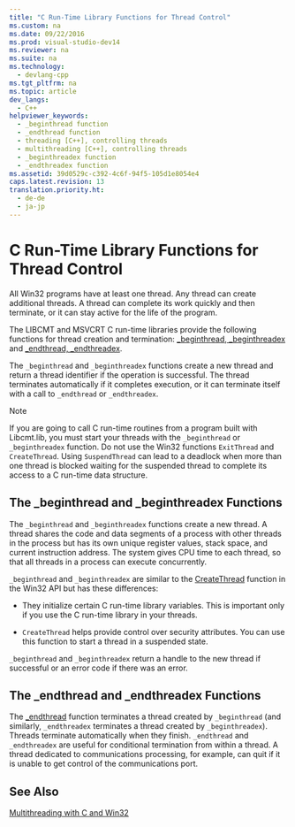 ```yaml
---
title: "C Run-Time Library Functions for Thread Control"
ms.custom: na
ms.date: 09/22/2016
ms.prod: visual-studio-dev14
ms.reviewer: na
ms.suite: na
ms.technology: 
  - devlang-cpp
ms.tgt_pltfrm: na
ms.topic: article
dev_langs: 
  - C++
helpviewer_keywords: 
  - _beginthread function
  - _endthread function
  - threading [C++], controlling threads
  - multithreading [C++], controlling threads
  - _beginthreadex function
  - _endthreadex function
ms.assetid: 39d0529c-c392-4c6f-94f5-105d1e8054e4
caps.latest.revision: 13
translation.priority.ht: 
  - de-de
  - ja-jp
---
```

# C Run-Time Library Functions for Thread Control
All Win32 programs have at least one thread. Any thread can create additional threads. A thread can complete its work quickly and then terminate, or it can stay active for the life of the program.  
  
 The LIBCMT and MSVCRT C run-time libraries provide the following functions for thread creation and termination: [_beginthread, _beginthreadex](../vs140/_beginthread--_beginthreadex.md) and [_endthread, _endthreadex](../vs140/_endthread--_endthreadex.md).  
  
 The `_beginthread` and `_beginthreadex` functions create a new thread and return a thread identifier if the operation is successful. The thread terminates automatically if it completes execution, or it can terminate itself with a call to `_endthread` or `_endthreadex`.  
  
> [!NOTE]
>  If you are going to call C run-time routines from a program built with Libcmt.lib, you must start your threads with the `_beginthread` or `_beginthreadex` function. Do not use the Win32 functions `ExitThread` and `CreateThread`. Using `SuspendThread` can lead to a deadlock when more than one thread is blocked waiting for the suspended thread to complete its access to a C run-time data structure.  
  
##  <a name="_core_the__beginthread_function"></a> The _beginthread and _beginthreadex Functions  
 The `_beginthread` and `_beginthreadex` functions create a new thread. A thread shares the code and data segments of a process with other threads in the process but has its own unique register values, stack space, and current instruction address. The system gives CPU time to each thread, so that all threads in a process can execute concurrently.  
  
 `_beginthread` and `_beginthreadex` are similar to the [CreateThread](http://msdn.microsoft.com/library/windows/desktop/ms682453) function in the Win32 API but has these differences:  
  
-   They initialize certain C run-time library variables. This is important only if you use the C run-time library in your threads.  
  
-   `CreateThread` helps provide control over security attributes. You can use this function to start a thread in a suspended state.  
  
 `_beginthread` and `_beginthreadex` return a handle to the new thread if successful or an error code if there was an error.  
  
##  <a name="_core_the__endthread_function"></a> The _endthread and _endthreadex Functions  
 The [_endthread](../vs140/_endthread--_endthreadex.md) function terminates a thread created by `_beginthread` (and similarly, `_endthreadex` terminates a thread created by `_beginthreadex`). Threads terminate automatically when they finish. `_endthread` and `_endthreadex` are useful for conditional termination from within a thread. A thread dedicated to communications processing, for example, can quit if it is unable to get control of the communications port.  
  
## See Also  
 [Multithreading with C and Win32](../vs140/multithreading-with-c-and-win32.md)